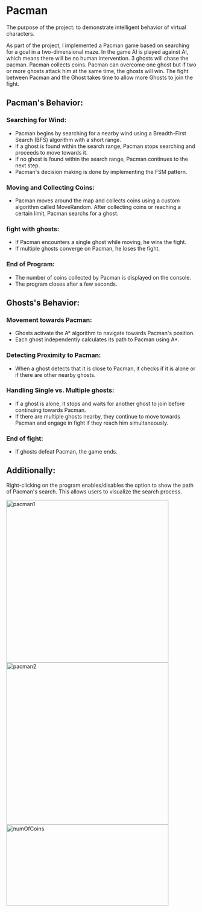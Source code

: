 # Pacman 
The purpose of the project: to demonstrate intelligent behavior of virtual characters.

As part of the project, I implemented a Pacman game based on searching for a goal in a two-dimensional maze. In the game AI is played against AI, which means there will be no human intervention. 3 ghosts will chase the pacman. Pacman collects coins. Pacman can overcome one ghost but if two or more ghosts attack him at the same time, the ghosts will win. The fight between Pacman and the Ghost takes time to allow more Ghosts to join the fight.

## Pacman's Behavior:

### Searching for Wind:
- Pacman begins by searching for a nearby wind using a Breadth-First Search (BFS) algorithm with a short range.
- If a ghost is found within the search range, Pacman stops searching and proceeds to move towards it.
- If no ghost is found within the search range, Pacman continues to the next step.
- Pacman's decision making is done by implementing the FSM pattern.
  
### Moving and Collecting Coins:

- Pacman moves around the map and collects coins using a custom algorithm called MoveRandom.
After collecting coins or reaching a certain limit, Pacman searchs for a ghost.

### fight with ghosts:

- If Pacman encounters a single ghost while moving, he wins the fight.
- If multiple ghosts converge on Pacman, he loses the fight.

### End of Program:

- The number of coins collected by Pacman is displayed on the console.
- The program closes after a few seconds.


## Ghosts's Behavior:

### Movement towards Pacman:

- Ghosts activate the A* algorithm to navigate towards Pacman's position.
- Each ghost independently calculates its path to Pacman using A*.
  
### Detecting Proximity to Pacman:

- When a ghost detects that it is close to Pacman, it checks if it is alone or if there are other nearby ghosts.
  
### Handling Single vs. Multiple ghosts:

- If a ghost is alone, it stops and waits for another ghost to join before continuing towards Pacman.
- If there are multiple ghosts nearby, they continue to move towards Pacman and engage in fight if they reach him simultaneously.
  
### End of fight:

- If ghosts defeat Pacman, the game ends.

## Additionally:

Right-clicking on the program enables/disables the option to show the path of Pacman's search. This allows users to visualize the search process.


<img src = "https://github.com/YardenCherry/Pacman/assets/155112044/bd494467-1d2e-43c2-b858-ae0a2ff647b7" alt= pacman1 width= "430" height="430">


<img src = "https://github.com/YardenCherry/Pacman/assets/155112044/bd5c6fa2-5deb-475c-b2d2-5d5dcf897c7b" alt= pacman2 width= "430" height="430">


<img src = "https://github.com/YardenCherry/Pacman/assets/155112044/2de18f6b-f266-4075-82d9-7364bd983077" alt= numOfCoins width= "430" height="215">





